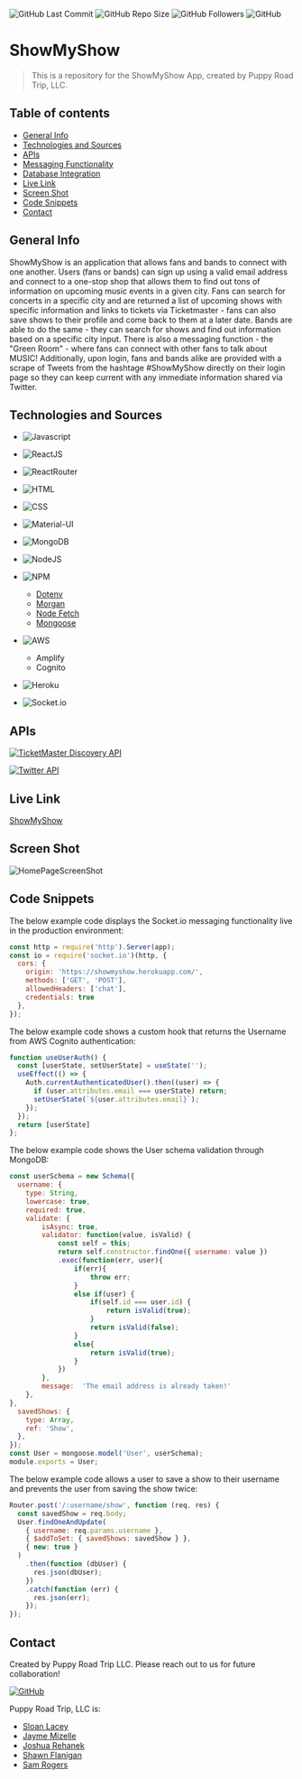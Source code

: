 ![GitHub Last Commit](https://img.shields.io/github/last-commit/PuppyRoadTrip/showmyshow?style=plastic)
![GitHub Repo Size](https://img.shields.io/github/repo-size/PuppyRoadTrip/showmyshow?style=plastic)
![GitHub Followers](https://img.shields.io/github/followers/PuppyRoadTrip?style=social)
![GitHub](https://img.shields.io/github/languages/top/PuppyRoadTrip/showmyshow?style=plastic)


# ShowMyShow
> This is a repository for the ShowMyShow App, created by Puppy Road Trip, LLC.
 
## Table of contents
* [General Info](#general-info)
* [Technologies and Sources](#technologies-and-sources)
* [APIs](#apis)
* [Messaging Functionality](#messaging-functionality)
* [Database Integration](#database-integration)
* [Live Link](#Live-Link)
* [Screen Shot](#Screen-Shot)
* [Code Snippets](#code-snippets)
* [Contact](#contact)

## General Info
ShowMyShow is an application that allows fans and bands to connect with one another. Users (fans or bands) can sign up using a valid email address and connect to a one-stop shop that allows them to find out tons of information on upcoming music events in a given city. Fans can search for concerts in a specific city and are returned a list of upcoming shows with specific information and links to tickets via Ticketmaster - fans can also save shows to their profile and come back to them at a later date. Bands are able to do the same - they can search for shows and find out information based on a specific city input. There is also a messaging function - the "Green Room" - where fans can connect with other fans to talk about MUSIC! Additionally, upon login, fans and bands alike are provided with a scrape of Tweets from the hashtage #ShowMyShow directly on their login page so they can keep current with any immediate information shared via Twitter.

## Technologies and Sources
* ![Javascript](https://img.shields.io/badge/JavaScript-323330?style=for-the-badge&logo=javascript&logoColor=F7DF1E)

* ![ReactJS](https://img.shields.io/badge/React-20232A?style=for-the-badge&logo=react&logoColor=61DAFB)

* ![ReactRouter](https://img.shields.io/badge/React_Router-CA4245?style=for-the-badge&logo=react-router&logoColor=white)

* ![HTML](https://img.shields.io/badge/HTML-239120?style=for-the-badge&logo=html5&logoColor=white)

* ![CSS](https://img.shields.io/badge/CSS-239120?&style=for-the-badge&logo=css3&logoColor=white)

* ![Material-UI](https://img.shields.io/badge/Material--UI-0081CB?style=for-the-badge&logo=material-ui&logoColor=white)

* ![MongoDB](https://img.shields.io/badge/MongoDB-4EA94B?style=for-the-badge&logo=mongodb&logoColor=white)

* ![NodeJS](https://img.shields.io/badge/Node.js-43853D?style=for-the-badge&logo=node.js&logoColor=white)

* ![NPM](https://img.shields.io/badge/npm-CB3837?style=for-the-badge&logo=npm&logoColor=white)
  * [Dotenv](https://www.npmjs.com/package/dotenv)
  * [Morgan](https://www.npmjs.com/package/morgan)
  * [Node Fetch](https://www.npmjs.com/package/node-fetch)
  * [Mongoose](https://www.npmjs.com/package/mongoose)

* ![AWS](https://img.shields.io/badge/Amazon_AWS-232F3E?style=for-the-badge&logo=amazon-aws&logoColor=white)
  * Amplify
  * Cognito

* ![Heroku](https://img.shields.io/badge/Heroku-430098?style=for-the-badge&logo=heroku&logoColor=white)

* ![Socket.io](https://img.shields.io/badge/Socket.io-010101?style=for-the-badge&logo=socket-dot-io&logoColor=white)

## APIs
[![TicketMaster Discovery API](https://img.shields.io/badge/ticketmaster-026CDF?style=for-the-badge&logo=ticketmaster&logoColor=white)](https://developer.ticketmaster.com/products-and-docs/apis/discovery-api/v2/)

[![Twitter API](https://img.shields.io/badge/Twitter-1DA1F2?style=for-the-badge&logo=twitter&logoColor=white
)](https://developer.twitter.com/en)

## Live Link
[ShowMyShow](https://showmyshow.herokuapp.com/)

## Screen Shot
![HomePageScreenShot](./client/public/showmyshowscreenshot.png)

## Code Snippets

The below example code displays the Socket.io messaging functionality live in the production environment:
```js
const http = require('http').Server(app);
const io = require('socket.io')(http, {
  cors: {
    origin: 'https://showmyshow.herokuapp.com/',
    methods: ['GET', 'POST'],
    allowedHeaders: ['chat'],
    credentials: true
  },
});
```

The below example code shows a custom hook that returns the Username from AWS Cognito authentication:
```js
function useUserAuth() {
  const [userState, setUserState] = useState('');
  useEffect(() => {
    Auth.currentAuthenticatedUser().then((user) => {
      if (user.attributes.email === userState) return;
      setUserState(`${user.attributes.email}`);
    });
  });
  return [userState]
};
```

The below example code shows the User schema validation through MongoDB:
```js
const userSchema = new Schema({
  username: {
    type: String,
    lowercase: true,
    required: true,
    validate: {
        isAsync: true,
        validator: function(value, isValid) {
            const self = this;
            return self.constructor.findOne({ username: value })
            .exec(function(err, user){
                if(err){
                    throw err;
                }
                else if(user) {
                    if(self.id === user.id) {
                        return isValid(true);
                    }
                    return isValid(false);  
                }
                else{
                    return isValid(true);
                }
            })
        },
        message:  'The email address is already taken!'
    },
},
  savedShows: {
    type: Array,
    ref: 'Show',
  },
});
const User = mongoose.model('User', userSchema);
module.exports = User;
```

The below example code allows a user to save a show to their username and prevents the user from saving the show twice:
```js
Router.post('/:username/show', function (req, res) {
  const savedShow = req.body;
  User.findOneAndUpdate(
    { username: req.params.username },
    { $addToSet: { savedShows: savedShow } },
    { new: true }
  )
    .then(function (dbUser) {
      res.json(dbUser);
    })
    .catch(function (err) {
      res.json(err);
    });
});
```

## Contact
Created by Puppy Road Trip LLC. Please reach out to us for future collaboration!

[![GitHub](https://img.shields.io/badge/GitHub-100000?style=for-the-badge&logo=github&logoColor=white)](https://github.com/PuppyRoadTrip/showmyshow)

Puppy Road Trip, LLC is:

* [Sloan Lacey](https://www.linkedin.com/in/sloanlacey/)
* [Jayme Mizelle](https://www.linkedin.com/in/jayme-mizelle/)
* [Joshua Rehanek](https://www.linkedin.com/in/joshua-rehanek/)
* [Shawn Flanigan](https://www.linkedin.com/in/shawnmflanigan/)
* [Sam Rogers](https://www.linkedin.com/in/samuelerogers/)
